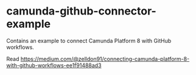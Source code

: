 # camunda-github-connector-example
Contains an example to connect Camunda Platform 8 with GitHub workflows.

Read https://medium.com/@zelldon91/connecting-camunda-platform-8-with-github-workflows-ee1f91488ad3 

